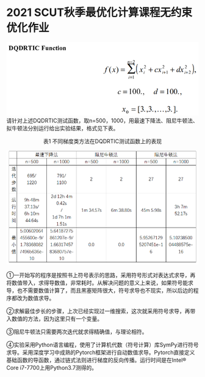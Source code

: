 # 2021 SCUT秋季最优化计算课程无约束优化作业 

![avatar](pic1.png)
请针对上述DQDRTIC测试函数，取n=500，1000，用最速下降法、阻尼牛顿法、拟牛顿法分别运行给出实验结果，格式见下表。
<center>                                表1 不同梯度类方法在DQDRTIC测试函数上的表现</center>

![avatar2](tab.png)

①一开始写的程序是按照书上符号表示的思路，采用符号形式对表达式求导，再将数值带入，求得导数值，非常耗时。从解决问题的意义上来说，如果符号能求导，也不需要数值计算了，而且黑塞矩阵很大，符号求导也不现实，所以后边的程序都改为数值求导。

②求解最佳步长的步骤，上次已经实现过一维搜索，这次就采用符号求导，再带入数值的方法，因为这里只有一个变量。

③阻尼牛顿法只需要两次迭代就求得精确值，与理论相符。

④实验采用Python语言编程，使用了计算机代数（符号计算）库SymPy进行符号求导。采用深度学习中成熟的Pytorch框架进行自动数值求导。Pytorch直接定义基础函数的导函数，通过链式法则进行梯度的反向传播。运行时间是在Intel® Core i7-7700上用Python3.7测得的。
